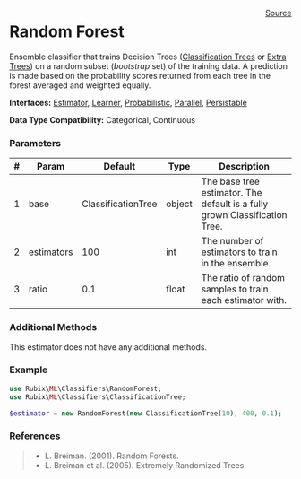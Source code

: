 <span style="float:right;"><a href="https://github.com/RubixML/RubixML/blob/master/src/Classifiers/RandomForest.php">Source</a></span>

# Random Forest
Ensemble classifier that trains Decision Trees ([Classification Trees](classification-tree.md) or [Extra Trees](extra-tree-classifier.md)) on a random subset (*bootstrap* set) of the training data. A prediction is made based on the probability scores returned from each tree in the forest averaged and weighted equally.

**Interfaces:** [Estimator](../estimator.md), [Learner](../learner.md), [Probabilistic](../probabilistic.md), [Parallel](../parallel.md), [Persistable](../persistable.md)

**Data Type Compatibility:** Categorical, Continuous

### Parameters
| # | Param | Default | Type | Description |
|---|---|---|---|---|
| 1 | base | ClassificationTree | object | The base tree estimator. The default is a fully grown Classification Tree. |
| 2 | estimators | 100 | int | The number of estimators to train in the ensemble. |
| 3 | ratio | 0.1 | float | The ratio of random samples to train each estimator with. |

### Additional Methods
This estimator does not have any additional methods.

### Example
```php
use Rubix\ML\Classifiers\RandomForest;
use Rubix\ML\Classifiers\ClassificationTree;

$estimator = new RandomForest(new ClassificationTree(10), 400, 0.1);
```

### References
>- L. Breiman. (2001). Random Forests.
>- L. Breiman et al. (2005). Extremely Randomized Trees.